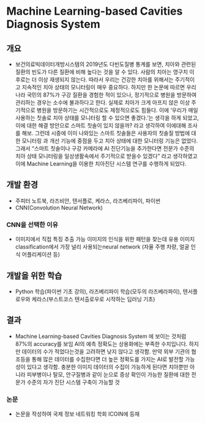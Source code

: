 # Machine Learning-based Cavities Diagnosis System
## 개요 
- 보건의료빅데이터개방시스템의 2019년도 다빈도질병 통계를 보면, 치아와 관련된 질환의 빈도가 다른 질환에 비해 높다는 것을 알 수 있다. 
사람의 치아는 영구치 이후로는 더 이상 재생되지 않는다. 따라서 우리는 건강한 치아를 위해서는 주기적이고 지속적인 치아 상태의 모니터링이 매우 중요하다. 
하지만 한 논문에 따르면 우리나라 국민의 87%가 구강 질환을 경험한 적이 있으나, 정기적으로 병원을 방문하여 관리하는 경우는 소수에 불과하다고 한다. 
실제로 치아가 크게 아프지 않은 이상 주기적으로 병원을 방문하기는 시간적으로도 제정적으로도 힘들다.
이에 ‘우리가 매일 사용하는 칫솔로 치아 상태를 모니터링 할 수 있으면 좋겠다.’는 생각을 하게 되었고, 이에 대한 해결 방안으로 스마트 칫솔이 있지 않을까? 라고 생각하여 이에대해 조사를 해보.
그런데 시중에 이미 나와있는 스마트 칫솔들은 사용자의 칫솔질 방법에 대한 모니터링 과 개선 기능에 중점을 두고 치아 상태에 대한 모니터링 기능은 없었다. 
그래서 “스마트 칫솔이나 구강 카메라에 AI 진단기능을 추가한다면 전문가 수준의 치아 상태 모니터링을 일상생활속에서 주기적으로 받을수 있겠다” 라고 생각하였고 이에 Machine Learning을 이용한 치아진단 시스템 연구를 수행하게 되었다.

## 개발 환경
- 주피터 노트북, 라즈비안, 텐서플로, 케라스, 라즈베리파이, 파이썬
- CNN(Convolution Neural Network)
### CNN을 선택한 이유
- 이미지에서 직접 특징 추출 가능
이미지의 인식을 위한 패턴을 찾는데 유용
이미지 classification에서 가장 널리 사용되는neural network
(자율 주행 차량, 얼굴 인식 어플리케이션 등)

## 개발을 위한 학습
- Python 학습(파이썬 기초 강의), 라즈베리파이 학습(모두의 라즈베라파이), 텐서플로우와 케라스(부스트코스 텐서츨로우로 시작하는 딥러닝 기초)

## 결과
- Machine Learning-based Cavities Diagnosis System 에 보이는 것처럼 87%의 accuracy를 보임
AI의 예측 정확도는 상용화에는 부족한 수치입니다. 하지만 데이터의 수가 적었다는것을 고려하면 낮지 않다고 생각함.
만약 외부 기관의 협조등을 통해 많은 데이터를 수집한다면 더 높은 정확도를 가지는 AI로 발전할 가능성이 있다고 생각함.
충분한 이미지 데이터의 수집이 가능하게 된다면 치아뿐만 아니라 피부병이나 탈모, 안구질병과 같이 눈으로 증상 확인이 가능한 질환에 대한 전문가 수준의 자가 진단 시스템 구축이 가능할 것
### 논문
- 논문을 작성하여 국제 정보 네트워킹 학회 ICOIN에 등재 
